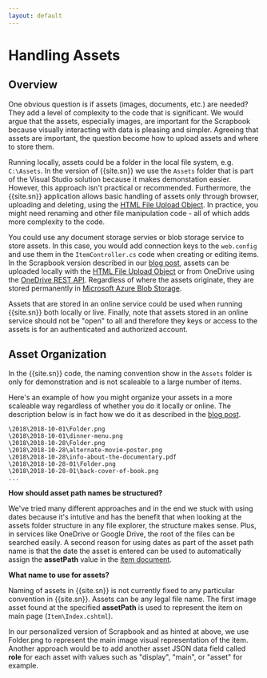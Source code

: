 ```yaml
---
layout: default
---
```

# Handling Assets

## Overview

One obvious question is if assets (images, documents, etc.) are needed? They add a level of complexity to the code that is significant. We would argue that the assets, especially images, are important for the Scrapbook because visually interacting with data is pleasing and simpler. Agreeing that assets are important, the question become how to upload assets and where to store them.

Running locally, assets could be a folder in the local file system, e.g. `C:\Assets`. In the version of {{site.sn}} we use the `Assets` folder that is part of the Visual Studio solution because it makes demonstation easier. However, this approach isn't practical or recommended. Furthermore, the {{site.sn}} application allows basic handling of assets only through browser, uploading and deleting, using the [HTML File Upload Object][htmlfile]. In practice, you might need renaming and other file manipulation code - all of which adds more complexity to the code.

You could use any document storage servies or blob storage service to store assets. In this case, you would add connection keys to the `web.config` and use them in the `ItemController.cs` code when creating or editing items. In the Scrapbook version described in our [blog post][blog], assets can be uploaded locally with the [HTML File Upload Object][htmlfile] or from OneDrive using the [OneDrive REST API][onedriverest]. Regardless of where the assets originate, they are stored permanently in [Microsoft Azure Blob Storage][blob].

Assets that are stored in an online service could be used when running {{site.sn}} both locally or live. Finally, note that assets stored in an online service should not be "open" to all and therefore they keys or access to the assets is for an authenticated and authorized account.

## Asset Organization

In the {{site.sn}} code, the naming convention show in the `Assets` folder is only for demonstration and is not scaleable to a large number of items.

Here's an example of how you might organize your assets in a more scaleable way regardless of whether you do it locally or online. The description below is in fact how we do it as described in the [blog post][blog].

```
\2018\2018-10-01\Folder.png
\2018\2018-10-01\dinner-menu.png
\2018\2018-10-28\Folder.png
\2018\2018-10-28\alternate-movie-poster.png
\2018\2018-10-28\info-about-the-documentary.pdf
\2018\2018-10-28-01\Folder.png
\2018\2018-10-28-01\back-cover-of-book.png
...
```

**How should asset path names be structured?**

We've tried many different approaches and in the end we stuck with using dates because it's intutive and has the benefit that when looking at the assets folder structure in any file explorer, the structure makes sense. Plus, in services like OneDrive or Google Drive, the root of the files can be searched easily. A second reason for using dates as part of the asset path name is that the date the asset is entered can be used to automatically assign the **assetPath** value in the [item document][item].

**What name to use for assets?**

Naming of assets in {{site.sn}} is not currently fixed to any particular convention in {{site.sn}}. Assets can be any legal file name. The first image asset found at the specified **assetPath** is used to represent the item on main page (`Item\Index.cshtml`). 

In our personalized version of Scrapbook and as hinted at above, we use Folder.png to represent the main image visual representation of the item. Another approach would be to add another asset JSON data field called **role** for each asset with values such as "display", "main", or "asset" for example.

[blog]: http://blog.travelmarx.com/2017/12/a-personal-information-management-system-introducing-scrapbook.html
[blob]: https://azure.microsoft.com/en-us/services/storage/blobs/
[htmlfile]: https://www.w3schools.com/jsref/dom_obj_fileupload.asp
[onedriverest]: https://docs.microsoft.com/it-it/onedrive/developer/rest-api/?view=odsp-graph-online
[item]: /item-document